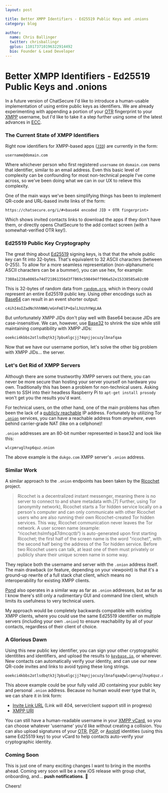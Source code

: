```yaml
---
layout: post

title: Better XMPP Identifiers - Ed25519 Public Keys and .onions
category: blog

author:
  name: Chris Ballinger
  twitter: chrisballingr
  gplus: 110173710196322914492 
  bio: Founder & Lead Developer
---
```


# Better XMPP Identifiers - Ed25519 Public Keys and .onions

In a future version of ChatSecure I'd like to introduce a human-usable implementation of using entire public keys as identifiers. We are already experimenting with appending a portion of your [OTR](https://en.wikipedia.org/wiki/Off-the-Record_Messaging) fingerprint to your [XMPP](https://en.wikipedia.org/wiki/XMPP) username, but I'd like to take it a step further using some of the latest advances in [ECC](https://en.wikipedia.org/wiki/Elliptic_curve_cryptography).

### The Current State of XMPP Identifiers

Right now identifiers for XMPP-based apps ([`JID`](http://xmpp.org/extensions/xep-0029.html)) are currently in the form:

    username@domain.com
    
Where whichever person who first registered `username` on `domain.com` owns that identifier, similar to an email address. Even this basic level of complexity can be confounding for most non-technical people I've come across, so we've been doing what we can in our UX to relieve this complexity.

One of the main ways we've been simplifying things has been to implement QR-code and URL-based invite links of the form:

    https://chatsecure.org/i/#<base64 encoded JID + OTR fingerprint>
    
Which shows invited contacts links to download the apps if they don't have them, or directly opens ChatSecure to the add contact screen (with a somewhat-verified OTR key!).

### Ed25519 Public Key Cryptography
    
The great thing about [Ed25519](https://en.wikipedia.org/wiki/EdDSA) signing keys, is that that the whole public key can fit into 32-bytes. That's equivalent to 32 ASCII characters (between 0-255). To allow for a more seamless representation (non-alphanumeric ASCII characters can be a bummer), you can use hex, for example:

    7388a1238a0865a74d721861356d3f7869c598494ff906a52e15338585a02c00
    
This is 32-bytes of random data from [`random.org`](https://www.random.org), which in theory could represent an entire Ed25519 public key. Using other encodings such as [Base64](https://en.wikipedia.org/wiki/Base64) can result in an event shorter output:

    c4ihI4oIZadNchhhNW0/eGnFmElP+QalLhUzhYWgLAA
    
But unfortunately XMPP JIDs don't play well with Base64 because JIDs are case-insensitive. We can, however, use [Base32](https://en.wikipedia.org/wiki/Base32) to shrink the size while still maintaining compatibility with XMPP JIDs:
    
    ooekci4kbbs2otlsdbqtk3j7pbu4lgcjj74qnjjocuzylbnafqaa
    
Now that we have our username portion, let's solve the other big problem with XMPP JIDs... the server.

### Let's Get Rid of XMPP Servers

Although there are some trustworthy XMPP servers out there, you can never be more secure than hosting your server yourself on hardware you own. Traditionally this has been a problem for non-technical users. Asking them to SSH into their headless Raspberry Pi to `apt-get install prosody` won't get you the results you'd want.

For technical users, on the other hand, one of the main problems has often been the lack of a [publicly reachable](https://en.wikipedia.org/wiki/IP_address#Public_addresses) IP address. Fortunately by utilizing Tor [`.onion`](https://en.wikipedia.org/wiki/.onion) services, you can have a reachable address from *anywhere*, even behind carrier-grade NAT (like on a cellphone)!

`.onion` addresses are an 80-bit number represented in base32 and look like this:

    wlcpmruglhxp6quz.onion
    
The above example is the `dukgo.com` XMPP server's `.onion` address.

### Similar Work

A similar approach to the `.onion` endpoints has been taken by the [Ricochet](https://en.wikipedia.org/wiki/Ricochet_(software)) project.

> Ricochet is a decentralized instant messenger, meaning there is no server to connect to and share metadata with.[7] Further, using Tor (anonymity network), Ricochet starts a Tor hidden service locally on a person's computer and can only communicate with other Ricochet users who are also running their own Ricochet-created Tor hidden services. This way, Ricochet communication never leaves the Tor network. A user screen name (example: “ricochet:hslmfsg47dmcqctb“) is auto-generated upon first starting Ricochet; the first half of the screen name is the word "ricochet", with the second half being the address of the Tor hidden service. Before two Ricochet users can talk, at least one of them must privately or publicly share their unique screen name in some way.

They replace both the username and server with the `.onion` address itself. The main drawback (or feature, depending on your viewpoint) is that it's a ground-up rewrite of a full stack chat client, which means no interoperability for existing XMPP clients.

[Pond](https://pond.imperialviolet.org) also operates in a similar way as far as `.onion` addresses, but as far as I know there's still only a rudimentary GUI and command line client, which limits its usefulness to very technical users.

My approach would be completely backwards compatible with existing XMPP clients, where you could use the same Ed25519 identifier on multiple servers (including your own `.onion`) to ensure reachability by all of your contacts, regardless of their client of choice.

### A Glorious Dawn

Using this new public key identifier, you can sign your other cryptographic identitites and identifiers, and upload the results to [`keybase.io`](https://keybase.io), or wherever. New contacts can automatically verify your identity, and can use our new QR-code invites and links to avoid typing these long strings.

    ooekci4kbbs2otlsdbqtk3j7pbu4lgcjj74qnjjocuzylbnafqaa@wlcpmruglhxp6quz.onion
    
This above example could be your fully valid JID containing your public key and personal `.onion` address. Because no human would ever type that in, we can share it in link form:

* [Invite Link URL](https://chatsecure.org/i/#b29la2NpNGtiYnMyb3Rsc2RicXRrM2o3cGJ1NGxnY2pqNzRxbmpqb2N1enlsYm5hZnFhYUB3bGNwbXJ1Z2xoeHA2cXV6Lm9uaW9u) (Link will 404, server/client support still in progress)
* [XMPP URI](ooekci4kbbs2otlsdbqtk3j7pbu4lgcjj74qnjjocuzylbnafqaa@wlcpmruglhxp6quz.onion)

You can still have a human-readable username in your [XMPP vCard](http://xmpp.org/extensions/xep-0054.html), so you can choose whatever 'username' you'd like without creating a collision. You can also upload signatures of your [OTR](https://en.wikipedia.org/wiki/Off-the-Record_Messaging), [PGP](https://en.wikipedia.org/wiki/Pretty_Good_Privacy#Design), or [Axolotl](https://github.com/WhisperSystems/Signal-Android/wiki/ProtocolV2) identities (using this same Ed25519 key) to your vCard to help contacts auto-verify your cryptographic identity.

### Coming Soon

This is just one of many exciting changes I want to bring in the months ahead. Coming very soon will be a new iOS release with group chat, onboarding, and... **push notifications**. 🚀

Cheers!